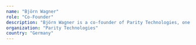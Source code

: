 ```yaml
---
name: "Björn Wagner"
role: "Co-Founder"
description: "Björn Wagner is a co-founder of Parity Technologies, one of the world’s leading core blockchain technology providers. Currently serving as Chief Commercial Officer, Björn is driving the company’s commercialization and product strategy. He is an engineer by training and has a deep understanding of technologies and applications in the fields of decentralized web software protocols."
organization: "Parity Technologies"
country: "Germany"
---
```

